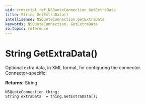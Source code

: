 ```yaml
---
uid: crmscript_ref_NSQuoteConnection_GetExtraData
title: String GetExtraData()
intellisense: NSQuoteConnection.GetExtraData
keywords: NSQuoteConnection, GetExtraData
so.topic: reference
---
```


# String GetExtraData()

Optional extra data, in XML format, for configuring the connector. Connector-specific!

**Returns:** String

```crmscript
NSQuoteConnection thing;
String extraData  = thing.GetExtraData();
```

